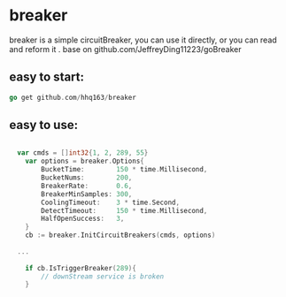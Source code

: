 # breaker

breaker is a simple circuitBreaker, you can use it directly, or you can read and reform it .
base on github.com/JeffreyDing11223/goBreaker

## easy to start:

```go
go get github.com/hhq163/breaker
```

## easy to use:
```go

  var cmds = []int32{1, 2, 289, 55}
	var options = breaker.Options{
		BucketTime:        150 * time.Millisecond,
		BucketNums:        200,
		BreakerRate:       0.6,
		BreakerMinSamples: 300,
		CoolingTimeout:    3 * time.Second,
		DetectTimeout:     150 * time.Millisecond,
		HalfOpenSuccess:   3,
	}
	cb := breaker.InitCircuitBreakers(cmds, options)
	
  ...
  
	if cb.IsTriggerBreaker(289){
		// downStream service is broken
	}
  
```

